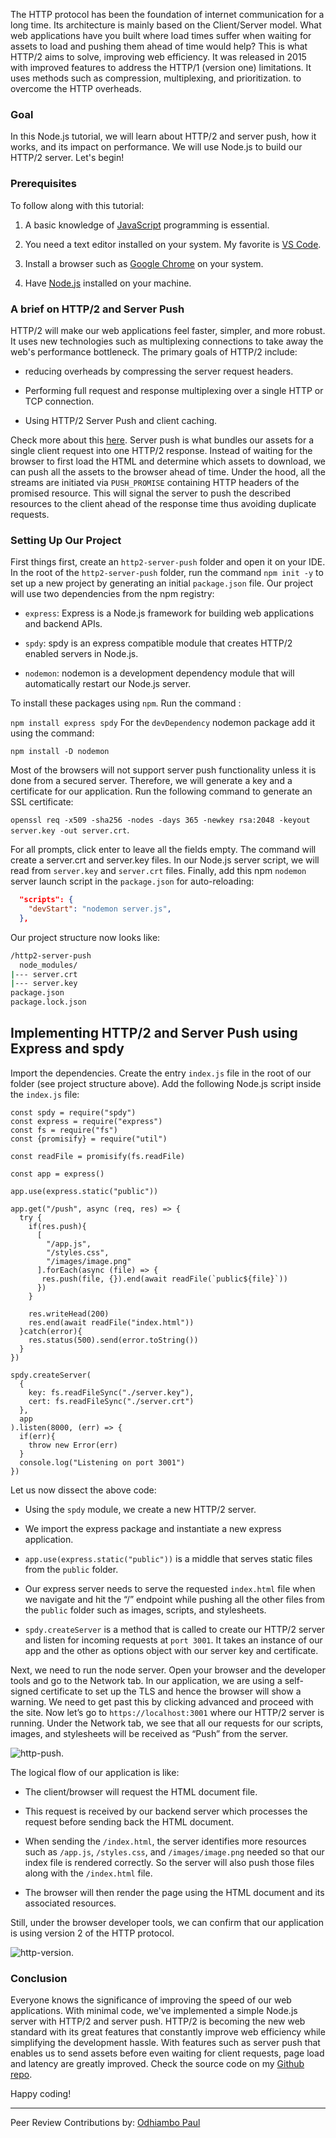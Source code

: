 The HTTP protocol has been the foundation of internet communication for a long time. Its architecture is mainly based on the Client/Server model. What web applications have you built where load times suffer when waiting for assets to load and pushing them ahead of time would help? This is what HTTP/2 aims to solve, improving web efficiency. It was released in 2015 with improved features to address the HTTP/1 (version one) limitations. It uses methods such as compression, multiplexing, and prioritization. to overcome the HTTP overheads.

### Goal
In this Node.js tutorial, we will learn about HTTP/2 and server push, how it works, and its impact on performance. We will use Node.js to build our HTTP/2 server. Let's begin!

### Prerequisites

To follow along with this tutorial:
1. A basic knowledge of [JavaScript](https://www.w3schools.com/js/DEFAULT.asp) programming is essential.

2. You need a text editor installed on your system. My favorite is [VS Code](https://code.visualstudio.com/download).

3. Install a browser such as [Google Chrome](https://www.google.com/chrome/) on your system.

4. Have [Node.js](https://nodejs.org/en/) installed on your machine.

### A brief on HTTP/2 and Server Push

HTTP/2 will make our web applications feel faster, simpler, and more robust. It uses new technologies such as multiplexing connections to take away the web's performance bottleneck. The primary goals of HTTP/2 include:
- reducing overheads by compressing the server request headers.

- Performing full request and response multiplexing over a single HTTP or TCP connection.

- Using HTTP/2 Server Push and client caching. 

Check more about this [here](https://developers.google.com/web/fundamentals/performance/http2).
Server push is what bundles our assets for a single client request into one HTTP/2 response. Instead of waiting for the browser to first load the HTML and determine which assets to download, we can push all the assets to the browser ahead of time. Under the hood, all the streams are initiated via `PUSH_PROMISE` containing HTTP headers of the promised resource. This will signal the server to push the described resources to the client ahead of the response time thus avoiding duplicate requests.


### Setting Up Our Project

First things first, create an `http2-server-push` folder and open it on your IDE. In the root of the `http2-server-push` folder, run the command `npm init -y` to set up a new project by generating an initial `package.json` file. Our project will use two dependencies from the npm registry:

- `express`:  Express is a Node.js framework for building web applications and backend APIs.

- `spdy`: spdy is an express compatible module that creates HTTP/2 enabled servers in Node.js.

- `nodemon`: nodemon is a development dependency module that will automatically restart our Node.js server.

To install these packages using `npm`. Run the command :

`npm install express spdy`
For the `devDependency` nodemon package add it using the command:

`npm install -D nodemon` 

Most of the browsers will not support server push functionality unless it is done from a secured server. Therefore, we will generate a key and a certificate for our application. Run the following command to generate an SSL certificate: 

```openssl req -x509 -sha256 -nodes -days 365 -newkey rsa:2048 -keyout server.key -out server.crt```.

For all prompts, click enter to leave all the fields empty. The command will create a server.crt and server.key files. In our Node.js server script, we will read from `server.key` and `server.crt` files. Finally, add this npm `nodemon` server launch script in the `package.json` for auto-reloading:
```JSON
  "scripts": {
    "devStart": "nodemon server.js",
  },
``` 
Our project structure now looks like:

```bash
/http2-server-push
  node_modules/
|--- server.crt
|--- server.key
package.json
package.lock.json
```

## Implementing HTTP/2 and Server Push using Express and spdy

Import the dependencies. Create the entry `index.js` file in the root of our folder (see project structure above). Add the following Node.js script inside the `index.js` file:

```JS
const spdy = require("spdy")
const express = require("express")
const fs = require("fs")
const {promisify} = require("util")

const readFile = promisify(fs.readFile)

const app = express()

app.use(express.static("public"))

app.get("/push", async (req, res) => {
  try {
    if(res.push){
      [
        "/app.js",
        "/styles.css",
        "/images/image.png"
      ].forEach(async (file) => {
       res.push(file, {}).end(await readFile(`public${file}`))
      })
    }

    res.writeHead(200)
    res.end(await readFile("index.html"))
  }catch(error){
    res.status(500).send(error.toString())
  }
})

spdy.createServer(
  {
    key: fs.readFileSync("./server.key"),
    cert: fs.readFileSync("./server.crt")
  },
  app
).listen(8000, (err) => {
  if(err){
    throw new Error(err)
  }
  console.log("Listening on port 3001")
})
```

Let us now dissect the above code:

- Using the `spdy` module, we create a new  HTTP/2 server. 

- We import the express package and instantiate a new express application.

-  `app.use(express.static("public"))` is a middle that serves static files from the `public` folder.

- Our express server needs to serve the requested `index.html` file when we navigate and hit the  “/” endpoint while pushing all the other files from the `public` folder such as images, scripts, and stylesheets.

- `spdy.createServer` is a method that is called to create our HTTP/2 server and listen for incoming requests at `port 3001`. It takes an instance of our app and the other as options object with our server key and certificate.

Next, we need to run the node server. Open your browser and the developer tools and go to the Network tab.
In our application, we are using a self-signed certificate to set up the TLS and hence the browser will show a warning. We need to get past this by clicking advanced and proceed with the site. Now let’s go to `https://localhost:3001` where our HTTP/2 server is running. Under the Network tab, we see that all our requests for our scripts, images, and stylesheets will be received as “Push” from the server. 

![http-push](/engineering-education/http2-in-nodejs/httppush.png).

The logical flow of our application is like:
- The client/browser will request the HTML document file.

- This request is received by our backend server which processes the request before sending back the HTML document.

- When sending the `/index.html`, the server identifies more resources such as `/app.js`, `/styles.css`, and `/images/image.png` needed so that our index file is rendered correctly. So the server will also push those files along with the `/index.html` file.

- The browser will then render the page using the HTML document and its associated resources.


Still, under the browser developer tools, we can confirm that our application is using version 2 of the HTTP protocol.

![http-version](/engineering-education/http2-in-nodejs/http2support.png).

### Conclusion
Everyone knows the significance of improving the speed of our web applications. With minimal code, we've implemented a simple Node.js server with HTTP/2 and server push. HTTP/2 is becoming the new web standard with its great features that constantly improve web efficiency while simplifying the development hassle. With features such as server push that enables us to send assets before even waiting for client requests, page load and latency are greatly improved. Check the source code on my [Github repo](https://github.com/Bradley8555/HTTP-2-Server-Push).

Happy coding!

---
Peer Review Contributions by: [Odhiambo Paul](/engineering-education/authors/odhiambo-paul/)
